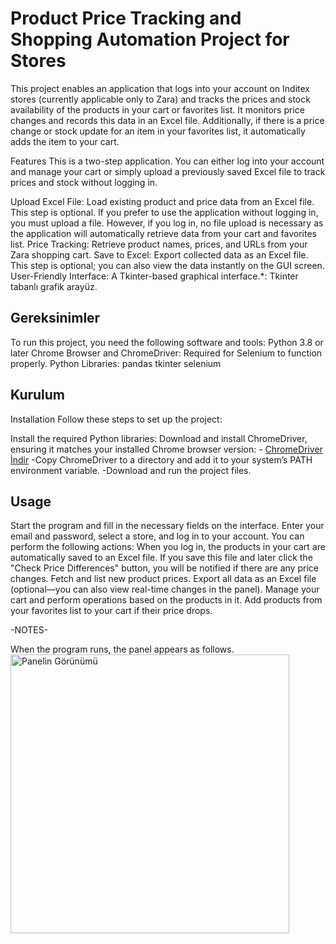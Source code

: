 # Product Price Tracking and Shopping Automation Project for Stores

This project enables an application that logs into your account on Inditex stores (currently applicable only to Zara) and tracks the prices and stock availability of the products in your cart or favorites list. It monitors price changes and records this data in an Excel file. Additionally, if there is a price change or stock update for an item in your favorites list, it automatically adds the item to your cart.


Features
This is a two-step application. You can either log into your account and manage your cart or simply upload a previously saved Excel file to track prices and stock without logging in.

Upload Excel File: Load existing product and price data from an Excel file. This step is optional. If you prefer to use the application without logging in, you must upload a file. However, if you log in, no file upload is necessary as the application will automatically retrieve data from your cart and favorites list.
Price Tracking: Retrieve product names, prices, and URLs from your Zara shopping cart.
Save to Excel: Export collected data as an Excel file. This step is optional; you can also view the data instantly on the GUI screen.
User-Friendly Interface: A Tkinter-based graphical interface.*: Tkinter tabanlı grafik arayüz.

## Gereksinimler
To run this project, you need the following software and tools:
Python 3.8 or later
Chrome Browser and ChromeDriver: Required for Selenium to function properly.
Python Libraries:
pandas
tkinter
selenium

## Kurulum
Installation
Follow these steps to set up the project:

Install the required Python libraries:
Download and install ChromeDriver, ensuring it matches your installed Chrome browser version:
    - [ChromeDriver İndir](https://developer.chrome.com/docs/chromedriver/downloads?hl=tr)
    -Copy ChromeDriver to a directory and add it to your system’s PATH environment variable.
    -Download and run the project files.

## Usage
Start the program and fill in the necessary fields on the interface.
Enter your email and password, select a store, and log in to your account.
You can perform the following actions:
When you log in, the products in your cart are automatically saved to an Excel file. If you save this file and later click the "Check Price Differences" button, you will be notified if there are any price changes.
Fetch and list new product prices.
Export all data as an Excel file (optional—you can also view real-time changes in the panel).
Manage your cart and perform operations based on the products in it.
Add products from your favorites list to your cart if their price drops.

-NOTES-

When the program runs, the panel appears as follows.
<img width="446" alt="Panelin Görünümü" src="https://github.com/user-attachments/assets/d831810b-db94-4aa9-8b15-00cac2590446" />
